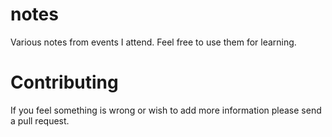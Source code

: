 # notes

Various notes from events I attend.
Feel free to use them for learning.

# Contributing

If you feel something is wrong or wish to add more information please send a pull request.
